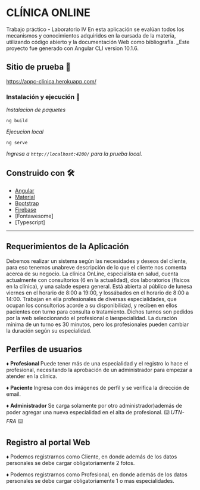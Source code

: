 <h1>CLÍNICA ONLINE</h1>
Trabajo práctico - Laboratorio IV
En esta aplicación se evalúan todos los mecanismos y conocimientos adquiridos en la cursada de la materia, utilizando código abierto y la documentación Web como bibliografía.
_Este proyecto fue generado con Angular CLI version 10.1.6.

## Sitio de prueba 🚀

https://appc-clinica.herokuapp.com/

### Instalación y ejecución 🔧

_Instalacion de paquetes_

```
ng build
```

_Ejecucion local_

```
ng serve
```

_Ingresa a `http://localhost:4200/` para la prueba local._

## Construido con 🛠️

* [Angular](https://angular.io/docs)
* [Material](https://material.angular.io/)
* [Bootstrap](https://getbootstrap.com/docs/3.3/)
* [Firebase](https://firebase.google.com/docs)
* [Fontawesome]
* [Typescript]

---
## Requerimientos de la Aplicación
Debemos realizar un sistema según las necesidades y deseos del cliente, para eso tenemos unabreve descripción de lo que el cliente nos comenta acerca de su negocio.
La clínica OnLine, especialista en salud, cuenta actualmente con consultorios (6 en la actualidad), dos laboratorios (físicos en la clínica), y una salade espera general. Está abierta al público de lunesa viernes en el horario de 8:00 a 19:00, y lossábados en el horario de 8:00 a 14:00.
Trabajan en ella profesionales de diversas especialidades, que ocupan los consultorios acorde a su disponibilidad, y reciben en ellos pacientes con turno para consulta o tratamiento. Dichos turnos son pedidos por la web seleccionando el profesional o laespecialidad. La duración mínima de un turno es 30 minutos, pero los profesionales pueden cambiar la duración según su especialidad.


## Perfiles de usuarios

♦ <strong> Profesional </strong> Puede tener más de una especialidad y el registro lo hace el profesional, necesitando la aprobación de un administrador para empezar a atender en la clinica.

♦ <strong> Paciente </strong> Ingresa con dos imágenes de perfil y se verifica la dirección de email.

♦ <strong> Administrador </strong> Se carga solamente por otro administrador)además de poder agregar una nueva especialidad en el alta de profesional.
⌨️ _UTN-FRA_ ⌨️

## Registro al portal Web

♦ Podemos registrarnos como Cliente, en donde además de los datos personales se debe cargar obligatoriamente 2 fotos.
 <img src="/assets/readme/resgistroPaciente.png" alt="">

 ♦ Podemos registrarnos como Profesional, en donde además de los datos personales se debe cargar obligatoriamente 1 o mas especialidades.

 <img src="/assets/readme/registroProfesional.png" alt="">


